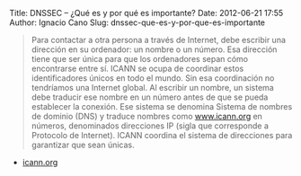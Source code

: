 Title: DNSSEC – ¿Qué es y por qué es importante?
Date: 2012-06-21 17:55
Author: Ignacio Cano
Slug: dnssec-que-es-y-por-que-es-importante

> Para contactar a otra persona a través de Internet, debe escribir una
> dirección en su ordenador: un nombre o un número. Esa dirección tiene
> que ser única para que los ordenadores sepan cómo encontrarse entre
> sí. ICANN se ocupa de coordinar estos identificadores únicos en todo
> el mundo. Sin esa coordinación no tendríamos una Internet global. Al
> escribir un nombre, un sistema debe traducir ese nombre en un número
> antes de que se pueda establecer la conexión. Ese sistema se denomina
> Sistema de nombres de dominio (DNS) y traduce nombres como
> www.icann.org en números, denominados direcciones IP (sigla que
> corresponde a Protocolo de Internet). ICANN coordina el sistema de
> direcciones para garantizar que sean únicas.

- [icann.org][]

  [icann.org]: http://www.icann.org/es/about/learning/factsheets/dnssec-qaa-09oct08-es.htm
    "DNSSEC – ¿Qué es y por qué es importante?"
